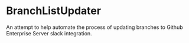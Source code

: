# BranchListUpdater
An attempt to help automate the process of updating branches to Github Enterprise Server slack integration.
